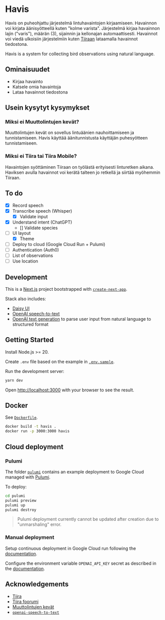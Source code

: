 # Havis

Havis on puheohjattu järjestelmä lintuhavaintojen kirjaamiseen. Havainnon voi kirjata äänisyötteellä kuten "kolme varista". Järjestelmä kirjaa havainnon lajin ("varis"), määrän (3), sijainnin ja kellonajan automaattisesti. Havainnot voi viedä ulkoisiin järjestelmiin kuten [Tiiraan](https://www.tiira.fi/) lataamalla havainnot tiedostona.

Havis is a system for collecting bird observations using natural language.

## Ominaisuudet

- Kirjaa havainto
- Katsele omia havaintoja
- Lataa havainnot tiedostona

## Usein kysytyt kysymykset

### Miksi ei Muuttolintujen kevät?

Muuttolintujen kevät on sovellus lintuäänien nauhoittamiseen ja tunnistamiseen. Havis käyttää äänitunnistusta käyttäjän puhesyötteen tunnistamiseen.

### Miksi ei Tiira tai Tiira Mobile?

Havaintojen syöttäminen Tiiraan on työlästä erityisesti linturetken aikana. Haviksen avulla havainnot voi kerätä talteen jo retkellä ja siirtää myöhemmin Tiiraan.

## To do

- [x] Record speech
- [x] Transcribe speech (Whisper)
  - [x] Validate input
- [x] Understand intent (ChatGPT)
  - [] Validate species
- [ ] UI layout
  - [x] Theme
- [ ] Deploy to cloud (Google Cloud Run + Pulumi)
- [ ] Authentication (Auth0)
- [ ] List of observations
- [ ] Use location

## Development

This is a [Next.js](https://nextjs.org/) project bootstrapped with [`create-next-app`](https://github.com/vercel/next.js/tree/canary/packages/create-next-app).

Stack also includes:

- [Daisy UI](https://daisyui.com/)
- [OpenAI speech-to-text](https://platform.openai.com/docs/guides/speech-to-text)
- [OpenAI text generation](https://platform.openai.com/docs/guides/text-generation) to parse user input from natural language to structured format

## Getting Started

Install Node.js >= 20.

Create `.env` file based on the example in [`.env.sample`](./.env.sample).

Run the development server:

```bash
yarn dev
```

Open [http://localhost:3000](http://localhost:3000) with your browser to see the result.

## Docker

See [`Dockerfile`](./Dockerfile).

```sh
docker build -t havis .
docker run -p 3000:3000 havis
```

## Cloud deployment

### Pulumi

The folder [`pulumi`](./pulumi) contains an example deployment to Google Cloud managed with [Pulumi](https://www.pulumi.com/).

To deploy:

```sh
cd pulumi
pulumi preview
pulumi up
pulumi destroy
```

> Pulumi deployment currently cannot be updated after creation due to
> "unmarshaling" error.

### Manual deployment

Setup continuous deployment in Google Cloud run following the [documentation](https://cloud.google.com/run/docs/continuous-deployment-with-cloud-build).

Configure the environment variable `OPENAI_API_KEY` secret as described in the [documentation](https://cloud.google.com/run/docs/configuring/services/secrets).

## Acknowledgements

- [Tiira](https://www.tiira.fi/)
- [Tiira foorumi](https://www.tiirafoorumi.info/keskustelu/phpBB3/index.php)
- [Muuttolintujen kevät](https://www.jyu.fi/fi/tutkimus/muuttolintujen-kevat)
- [`openai-speech-to-text`](https://github.com/ZaharBerku/openai-speech-to-text)
